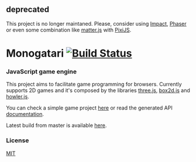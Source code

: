 ## deprecated
This project is no longer maintaned. Please, consider using [Impact](http://impactjs.com/), [Phaser](https://phaser.io/) or even some combination like [matter.js](http://brm.io/matter-js/) with [PixiJS](http://www.pixijs.com/).

Monogatari [![Build Status](https://travis-ci.org/digihaus/monogatari.svg?branch=master)](https://travis-ci.org/digihaus/monogatari)
==========

### JavaScript game engine ###
This project aims to facilitate game programming for browsers.
Currently supports 2D games and it's composed by the libraries [three.js](http://threejs.org/), [box2d.js](https://github.com/kripken/box2d.js/) and [howler.js](https://github.com/goldfire/howler.js/).

You can check a simple game project [here](http://digi.haus/demo/zombies) or read the generated API [documentation](http://digi.haus/monogatari/latest/docs).

Latest build from master is available [here](http://digi.haus/monogatari/latest/monogatari.min.js).

### License ###
[MIT](https://github.com/digihaus/monogatari/blob/master/LICENSE)

